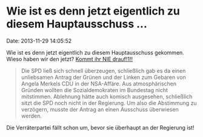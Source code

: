 Wie ist es denn jetzt eigentlich zu diesem Hauptausschuss \...
==============================================================

Date: 2013-11-29 14:05:52

Wie ist es denn jetzt eigentlich zu diesem Hauptausschuss gekommen.
Wieso haben wir den jetzt? [Kommt ihr NIE
drauf!1!!](http://www.zeit.de/politik/deutschland/2013-11/bundestag-opposition-rechte-beteiligung-hauptausschuss/komplettansicht)

> Die SPD ließ sich schnell überzeugen, schließlich gab es da einen
> unliebsamen Antrag der Grünen und der Linken zum Gebaren von Angela
> Merkels CDU in der NSA-Affäre. Aus atmosphärischen Gründen wollten die
> Sozialdemokraten im Bundestag nicht mitstimmen. Ablehnung hätte auch
> komisch ausgesehen, schließlich sitzt die SPD noch nicht in der
> Regierung. Um also die Abstimmung zu verzögern, musste der Antrag an
> einen Ausschuss überwiesen werden.

Die Verräterpartei fällt schon um, bevor sie überhaupt an der Regierung
ist!
